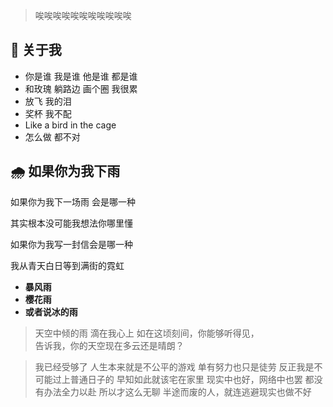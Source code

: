 
> 唉唉唉唉唉唉唉唉唉唉唉  



## 📝 关于我

- 你是谁 我是谁 他是谁 都是谁
- 和玫瑰 躺路边 画个圈 我很累
- 放飞 我的泪
- 奖杯 我不配
- Like a bird in the cage
- 怎么做 都不对



## 🌧️ 如果你为我下雨

如果你为我下一场雨 会是哪一种

其实根本没可能我想法你哪里懂

如果你为我写一封信会是哪一种

我从青天白日等到满街的霓虹

- **暴风雨**
- **樱花雨** 
- **或者说冰的雨**


> 天空中倾的雨 滴在我心上
> 如在这顷刻间，你能够听得见，  
> 告诉我，你的天空现在多云还是晴朗？



> 我已经受够了
> 人生本来就是不公平的游戏
> 单有努力也只是徒劳
> 反正我是不可能过上普通日子的
> 早知如此就该宅在家里
> 现实中也好，网络中也罢
> 都没有办法全力以赴 所以才这么无聊
> 半途而废的人，就连逃避现实也做不好


